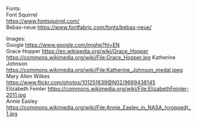 Fonts:  
Font Squirrel  
https://www.fontsquirrel.com/  
Bebas-neue https://www.fontfabric.com/fonts/bebas-neue/  

Images:  
Google
https://www.google.com/imghp?hl=EN  
Grace Hopper https://en.wikipedia.org/wiki/Grace_Hopper  
https://commons.wikimedia.org/wiki/File:Grace_Hopper.jpg
Katherine Johnson https://commons.wikimedia.org/wiki/File:Katherine_Johnson_medal.jpeg  
Mary Allen Wilkes https://www.flickr.com/photos/101251639@N02/9669438145  
Elizabeth Feinler https://commons.wikimedia.org/wiki/File:ElizabethFeinler-2011.jpg  
Annie Easley  https://commons.wikimedia.org/wiki/File:Annie_Easley_in_NASA_(cropped)_1.jpg  



